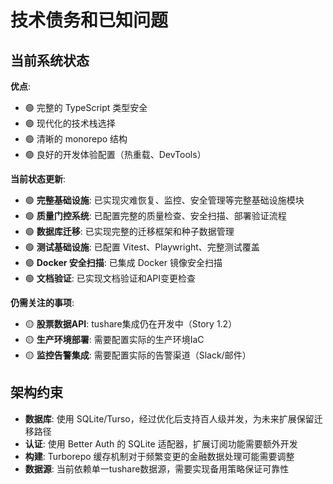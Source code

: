 # 技术债务和已知问题

## 当前系统状态

**优点**:
- 🟢 完整的 TypeScript 类型安全
- 🟢 现代化的技术栈选择
- 🟢 清晰的 monorepo 结构
- 🟢 良好的开发体验配置（热重载、DevTools）

**当前状态更新**:
- 🟢 **完整基础设施**: 已实现灾难恢复、监控、安全管理等完整基础设施模块
- 🟢 **质量门控系统**: 已配置完整的质量检查、安全扫描、部署验证流程
- 🟢 **数据库迁移**: 已实现完整的迁移框架和种子数据管理
- 🟢 **测试基础设施**: 已配置 Vitest、Playwright、完整测试覆盖
- 🟢 **Docker 安全扫描**: 已集成 Docker 镜像安全扫描
- 🟢 **文档验证**: 已实现文档验证和API变更检查

**仍需关注的事项**:
- 🟡 **股票数据API**: tushare集成仍在开发中（Story 1.2）
- 🟡 **生产环境部署**: 需要配置实际的生产环境IaC
- 🟡 **监控告警集成**: 需要配置实际的告警渠道（Slack/邮件）

## 架构约束

- **数据库**: 使用 SQLite/Turso，经过优化后支持百人级并发，为未来扩展保留迁移路径
- **认证**: 使用 Better Auth 的 SQLite 适配器，扩展订阅功能需要额外开发
- **构建**: Turborepo 缓存机制对于频繁变更的金融数据处理可能需要调整
- **数据源**: 当前依赖单一tushare数据源，需要实现备用策略保证可靠性
